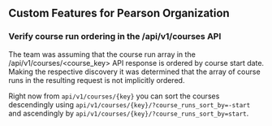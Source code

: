 ## Custom Features for Pearson Organization

### Verify course run ordering in the /api/v1/courses API

The team was assuming that the course run array in the /api/v1/courses/<course_key> API response is
ordered by course start date. Making the respective discovery it was determined that the array of
course runs in the resulting request is not implicitly ordered.

Right now from `api/v1/courses/{key}` you can sort the courses descendingly using `api/v1/courses/{key}/?course_runs_sort_by=-start`
and ascendingly by `api/v1/courses/{key}/?course_runs_sort_by=start`.
